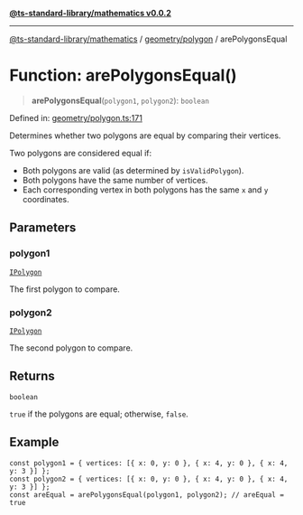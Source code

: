 [**@ts-standard-library/mathematics v0.0.2**](../../../README.md)

***

[@ts-standard-library/mathematics](../../../README.md) / [geometry/polygon](../README.md) / arePolygonsEqual

# Function: arePolygonsEqual()

> **arePolygonsEqual**(`polygon1`, `polygon2`): `boolean`

Defined in: [geometry/polygon.ts:171](https://github.com/gabaudette/ts-stdlib/blob/725aff52e6f28b9942b278b955914b3ace9f325c/packages/mathematics/src/geometry/polygon.ts#L171)

Determines whether two polygons are equal by comparing their vertices.

Two polygons are considered equal if:
- Both polygons are valid (as determined by `isValidPolygon`).
- Both polygons have the same number of vertices.
- Each corresponding vertex in both polygons has the same `x` and `y` coordinates.

## Parameters

### polygon1

[`IPolygon`](../interfaces/IPolygon.md)

The first polygon to compare.

### polygon2

[`IPolygon`](../interfaces/IPolygon.md)

The second polygon to compare.

## Returns

`boolean`

`true` if the polygons are equal; otherwise, `false`.

## Example

```
const polygon1 = { vertices: [{ x: 0, y: 0 }, { x: 4, y: 0 }, { x: 4, y: 3 }] };
const polygon2 = { vertices: [{ x: 0, y: 0 }, { x: 4, y: 0 }, { x: 4, y: 3 }] };
const areEqual = arePolygonsEqual(polygon1, polygon2); // areEqual = true
```
